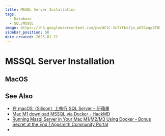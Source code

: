 ```yaml
---
title: MSSQL Server Installation
tags:
  - Database
  - SQL/MSSQL
image: https://lh3.googleusercontent.com/pw/ACtC-3cYYtkzJjo_oG7Gzqq8T8XQm4V_qLE3wGWVKOahp6YT4lo-on60NJmjrkkatnizX1b-uID-MCM2ztsXH9z27cMRtql3PA5cpYZYbMfSPuM5Yh3MmqnjnnXYkTg6vtIiBL5SGAQRRAI9zEBIOoyP3tZpuA?authuser=0
sidebar_position: 50
date_created: 2025-01-21
---
```


# MSSQL Server Installation

## MacOS

## See Also

- [在 macOS（Silicon）上執行 SQL Server – 研蘋果](https://www.chainhao.com.tw/sqlserver_for_mac_silicon/)
- [Mac M1 download MSSQL via Docker - HackMD](https://hackmd.io/@katydu/HkxtoWItGj)
- [Running Mssql Server in Your Mac M1/M2/M3 Using Docker - Bonus Secret at the End \| Appsmith Community Portal](https://community.appsmith.com/tutorial/running-mssql-server-your-mac-m1m2m3-using-docker-bonus-secret-end)
- 
